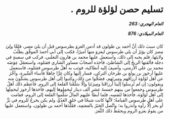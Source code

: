 <h1 dir="rtl">تسليم حصن لؤلؤة للروم .</h1>

<h5 dir="rtl">العام الهجري:  263

العام الميلادي: 876

</h5>

<p dir="rtl">كان سببَ ذلك أنَّ أحمد بن طولون قد أدمن الغزوَ بطرسوس قبل أن يليَ مصر، فلمَّا ولِيَ مِصرَ كان يؤثِرُ أن يلي طرسوس ليغزوَ منها أميرًا، فكتب إلى أبي أحمدَ الموفَّق يطلُبُ ولايتَها، فلم يجبه إلى ذلك، واستعمل عليها محمد بن هارون التغلبي، فركب في سفينةٍ في دجلة فألقتها الريحُ إلى الشاطئ، فأخذه أصحابُ مساور الشاري فقتلوه، واستعمَلَ عِوَضَه محمد بن علي الأرمني، وأضيفَ إليه أنطاكية، فوثب به أهلُ طرسوس فقتلوه، فاستعمل عليها أرخوز بن يولغ بن طرخان التركي، فسار إليها وكان غِرًّا جاهلا فأساء السِّيرة، وأخَّرَ عن أهل لؤلؤة أرزاقَهم ومِيرتَهم، فضَجُّوا من ذلك، وكتبوا إلى أهل طرسوس يشكُونَ منه ويقولون: إن لم تُرسلوا إلينا أرزاقَنا ومِيرَتَنا وإلَّا سَلَّمْنا القلعةَ إلى الروم. فأعظم ذلك أهلُ طرسوس وجمعوا من بينهم خمسةَ عشر ألف دينار ليحمِلوها إليهم، فأخذها أرخوز ليحمِلَها إلى أهل لؤلؤة، فأخذها لنَفسِه، فلما أبطأ عليهم المالُ سَلَّموا القلعة إلى الروم، فقامت على أهلِ طرسوس القيامةُ؛ لأنَّها كانت شبحًا في حَلقِ العَدُوِّ، ولم يكن يخرجُ للروم في بَرٍّ أو بحر إلَّا رأوه وأنذروا به؛ واتَّصل الخبَرُ بالمعتمِد، فقَلَّدَها أحمد بن طولون، واستعمل عليها من يقومُ بغزو الروم ويحفَظُ ذلك الثَّغرَ.</p></br>
